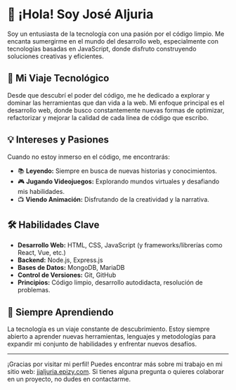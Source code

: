 # 👋 ¡Hola! Soy José Aljuria

Soy un entusiasta de la tecnología con una pasión por el código limpio. Me encanta sumergirme en el mundo del desarrollo web, especialmente con tecnologías basadas en JavaScript, donde disfruto construyendo soluciones creativas y eficientes.

## 🚀 Mi Viaje Tecnológico

Desde que descubrí el poder del código, me he dedicado a explorar y dominar las herramientas que dan vida a la web. Mi enfoque principal es el desarrollo web, donde busco constantemente nuevas formas de optimizar, refactorizar y mejorar la calidad de cada línea de código que escribo.

## 💡 Intereses y Pasiones

Cuando no estoy inmerso en el código, me encontrarás:

- 📚 **Leyendo:** Siempre en busca de nuevas historias y conocimientos.
- 🎮 **Jugando Videojuegos:** Explorando mundos virtuales y desafiando mis habilidades.
- 📺 **Viendo Animación:** Disfrutando de la creatividad y la narrativa.

## 🛠️ Habilidades Clave

- **Desarrollo Web:** HTML, CSS, JavaScript (y frameworks/librerías como React, Vue, etc.)
- **Backend:** Node.js, Express.js
- **Bases de Datos:** MongoDB, MariaDB
- **Control de Versiones:** Git, GitHub
- **Principios:** Código limpio, desarrollo autodidacta, resolución de problemas.

## 🌱 Siempre Aprendiendo

La tecnología es un viaje constante de descubrimiento. Estoy siempre abierto a aprender nuevas herramientas, lenguajes y metodologías para expandir mi conjunto de habilidades y enfrentar nuevos desafíos.

---

¡Gracias por visitar mi perfil! Puedes encontrar más sobre mi trabajo en mi sitio web: [jjaljuria.epizy.com](https://jjaljuria.epizy.com). Si tienes alguna pregunta o quieres colaborar en un proyecto, no dudes en contactarme.
